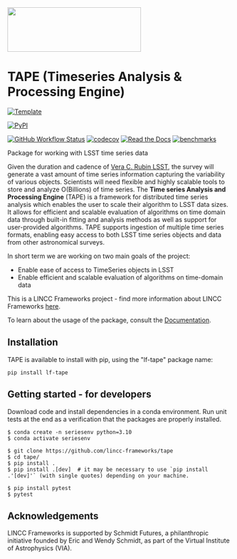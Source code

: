 
<img src="https://github.com/lincc-frameworks/tape/blob/main/docs/DARK_Combo_sm.png?raw=true" width="300" height="100">

# TAPE (Timeseries Analysis & Processing Engine)

[![Template](https://img.shields.io/badge/Template-LINCC%20Frameworks%20Python%20Project%20Template-brightgreen)](https://lincc-ppt.readthedocs.io/en/latest/)

[![PyPI](https://img.shields.io/pypi/v/lf-tape?color=blue&logo=pypi&logoColor=white)](https://pypi.org/project/lf-tape/)
<!-- [![Conda](https://img.shields.io/conda/vn/conda-forge/lf-tape.svg?color=blue&logo=condaforge&logoColor=white)](https://anaconda.org/conda-forge/lf-tape) -->

[![GitHub Workflow Status](https://img.shields.io/github/actions/workflow/status/lincc-frameworks/tape/smoke-test.yml)](https://github.com/lincc-frameworks/tape/actions/workflows/smoke-test.yml)
[![codecov](https://codecov.io/gh/lincc-frameworks/tape/branch/main/graph/badge.svg)](https://codecov.io/gh/lincc-frameworks/tape)
[![Read the Docs](https://img.shields.io/readthedocs/tape)](https://tape.readthedocs.io/)
[![benchmarks](https://img.shields.io/github/actions/workflow/status/lincc-frameworks/tape/asv-main.yml?label=benchmarks)](https://lincc-frameworks.github.io/tape/)

Package for working with LSST time series data

Given the duration and cadence of [Vera C. Rubin LSST](https://www.lsst.org/about), the survey will generate a vast amount of time series information capturing the variability of various objects. Scientists will need flexible and highly scalable tools to store and analyze O(Billions) of time series.  The **Time series Analysis and Processing Engine** (TAPE) is a framework for distributed time series analysis which enables the user to scale their algorithm to LSST data sizes. It allows for efficient and scalable evaluation of algorithms on time domain data through built-in fitting and analysis methods as well as support for user-provided algorithms. TAPE supports ingestion of multiple time series formats, enabling easy access to both LSST time series objects and data from other astronomical surveys.

In short term we are working on two main goals of the project:
  - Enable ease of access to TimeSeries objects in LSST
  - Enable efficient and scalable evaluation of algorithms on time-domain data

This is a LINCC Frameworks project - find more information about LINCC Frameworks [here](https://www.lsstcorporation.org/lincc/frameworks).

To learn about the usage of the package, consult the [Documentation](https://tape.readthedocs.io/en/latest/index.html).

## Installation
TAPE is available to install with pip, using the "lf-tape" package name:
``` 
pip install lf-tape
```

## Getting started - for developers

Download code and install dependencies in a conda environment. Run unit tests at the end as a verification that the packages are properly installed.

```
$ conda create -n seriesenv python=3.10
$ conda activate seriesenv

$ git clone https://github.com/lincc-frameworks/tape
$ cd tape/
$ pip install .
$ pip install .[dev]  # it may be necessary to use `pip install .'[dev]'` (with single quotes) depending on your machine.

$ pip install pytest
$ pytest
```

## Acknowledgements

LINCC Frameworks is supported by Schmidt Futures, a philanthropic initiative founded by Eric and Wendy Schmidt, as part of the Virtual Institute of Astrophysics (VIA).
